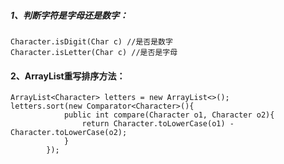 ##### 1、判断字符是字母还是数字：
```
Character.isDigit(Char c) //是否是数字
Character.isLetter(Char c) //是否是字母
```

#### 2、ArrayList重写排序方法：
```
ArrayList<Character> letters = new ArrayList<>();
letters.sort(new Comparator<Character>(){
            public int compare(Character o1, Character o2){
                return Character.toLowerCase(o1) - Character.toLowerCase(o2);
            }
        });
```
